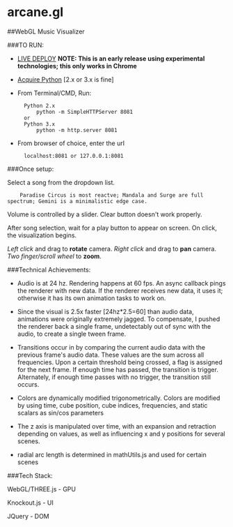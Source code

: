 arcane.gl
=========
##WebGL Music Visualizer

###TO RUN:

+ [LIVE DEPLOY](http://arcanegl.jit.su) **NOTE: This is an early release using experimental technologies; this only works in Chrome**

+ [Acquire Python](http://www.python.org/download/) [2.x or 3.x is fine]

+ From Terminal/CMD, Run:

        Python 2.x
            python -m SimpleHTTPServer 8081
        or
        Python 3.x
            python -m http.server 8081

+ From browser of choice, enter the url

        localhost:8081 or 127.0.0.1:8081

###Once setup:

Select a song from the dropdown list. 

        Paradise Circus is most reactve; Mandala and Surge are full spectrum; Gemini is a minimalistic edge case.

Volume is controlled by a slider. Clear button doesn't work properly.

After song selection, wait for a play button to appear on screen. On click, the visualization begins.

*Left click* and drag to **rotate** camera. *Right click* and drag to **pan** camera. *Two finger/scroll wheel* to **zoom**.

###Technical Achievements:

+ Audio is at 24 hz. Rendering happens at 60 fps. An async callback pings the renderer with new data. If the renderer receives new data, it uses it; otherwise it has its own animation tasks to work on.

+ Since the visual is 2.5x faster [24hz*2.5=60] than audio data, animations were originally extremely jagged. To compensate, I pushed the renderer back a single frame, undetectably out of sync with the audio, to create a single tween frame.

+ Transitions occur in by comparing the current audio data with the previous frame's audio data. These values are the sum across all frequencies. Upon a certain threshold being crossed, a flag is assigned for the next frame. If enough time has passed, the transition is trigger. Alternately, if enough time passes with no trigger, the transition still occurs.

+ Colors are dynamically modified trigonometrically. Colors are modified by using time, cube position, cube indices, frequencies, and static scalars as sin/cos parameters

+ The z axis is manipulated over time, with an expansion and retraction depending on values, as well as influencing x and y positions for several scenes. 

+ radial arc length is determined in mathUtils.js and used for certain scenes 

###Tech Stack:

WebGL/THREE.js - GPU

Knockout.js    - UI

JQuery         - DOM

